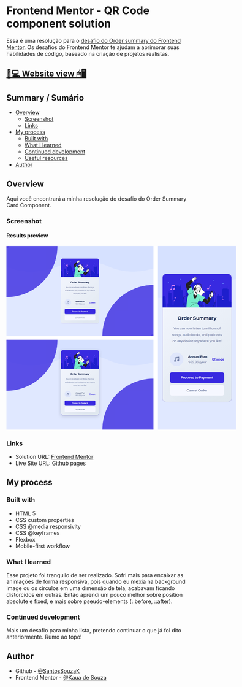 # Frontend Mentor - QR Code component solution

Essa é uma resolução para o [desafio do Order summary do Frontend Mentor](https://www.frontendmentor.io/challenges/order-summary-component-QlPmajDUj). Os desafios do Frontend Mentor te ajudam a aprimorar suas habilidades de código, baseado na criação de projetos realistas.

## [📃💻 Website view 🖱🖥](https://souzasantosk.github.io/Frontend-Mentor/Order%20Summary%20Component/)

## Summary / Sumário

- [Overview](#overview)
  - [Screenshot](#screenshot)
  - [Links](#links)
- [My process](#my-process)
  - [Built with](#built-with)
  - [What I learned](#what-i-learned)
  - [Continued development](#continued-development)
  - [Useful resources](#useful-resources)
- [Author](#author)

## Overview

Aqui você encontrará a minha resolução do desafio do Order Summary Card Component.

### Screenshot

#### Results preview

<img src="./screenshots/results-grid.png" style="max-width: 600px">

### Links

- Solution URL: [Frontend Mentor](https://www.frontendmentor.io/solutions/order-summary-component-with-html-and-css-cool-animation-for-desktop-sCtubA1tkB)
- Live Site URL: [Github pages](https://souzasantosk.github.io/Frontend-Mentor/Order%20Summary%20Component/)

## My process

### Built with

- HTML 5
- CSS custom properties
- CSS @media responsivity
- CSS @keyframes
- Flexbox
- Mobile-first workflow

### What I learned

Esse projeto foi tranquilo de ser realizado. Sofri mais para encaixar as animações de forma responsiva, pois quando eu mexia na background image ou os círculos em uma dimensão de tela, acabavam ficando distorcidos em outras. Então aprendi um pouco melhor sobre position absolute e fixed, e mais sobre pseudo-elements (::before, ::after).

### Continued development

Mais um desafio para minha lista, pretendo continuar o que já foi dito anteriormente. Rumo ao topo!

## Author

<!-- - Website - [@Kaua de Souza](#) -->

- Github - [@SantosSouzaK](https://github.com/SouzaSantosK)
- Frontend Mentor - [@Kaua de Souza](https://www.frontendmentor.io/profile/SouzaSantosK)
